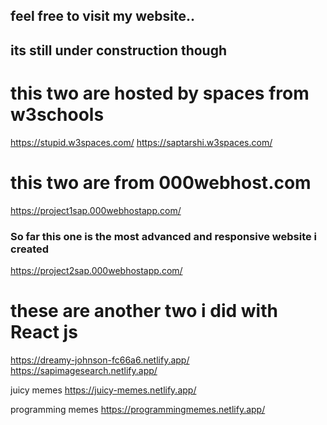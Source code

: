 ## feel free to visit my website..
## its still under construction though


# this two are hosted by spaces from w3schools

 https://stupid.w3spaces.com/
 https://saptarshi.w3spaces.com/

# this two are from 000webhost.com

 https://project1sap.000webhostapp.com/


### So far this one is the most advanced and responsive website i created
 
 https://project2sap.000webhostapp.com/

# these are another two i did with React js
 https://dreamy-johnson-fc66a6.netlify.app/
 https://sapimagesearch.netlify.app/

juicy memes
https://juicy-memes.netlify.app/

programming memes
https://programmingmemes.netlify.app/
